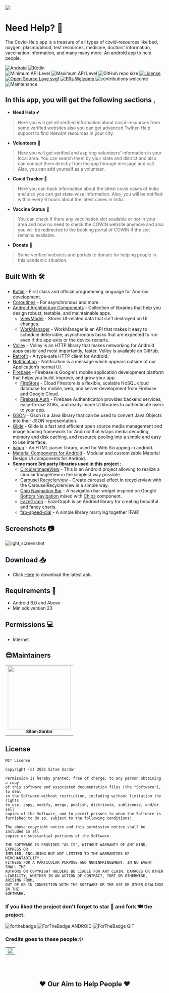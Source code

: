 ![](https://github.com/sitamadex11/CovidHelp/blob/develop/Assets/design(1024x500).png)
# Need Help? 🤝

The Covid-Help app is a treasure of all types of covid-resources like bed, oxygen, plasma/blood, test resources, medicine, doctors' information, vaccination information, and many many more. An android app to help people.

![Android](https://img.shields.io/badge/Android-3DDC84?style=for-the-badge&logo=android&logoColor=white)
![Kotlin](https://img.shields.io/badge/Kotlin-0095D5?&style=for-the-badge&logo=kotlin&logoColor=white)
<br>
![Minimum API Level](https://img.shields.io/badge/Min%20API%20Level-23-green)
![Maximum API Level](https://img.shields.io/badge/Max%20API%20Level-30-orange)
![GitHub repo size](https://img.shields.io/github/repo-size/sitamadex11/CovidHelp)
[![License](https://img.shields.io/badge/license-MIT-%2397ca00.svg)](https://github.com/sitamadex11/CovidHelp/blob/develop/LICENSE)
[![Open Source Love svg1](https://badges.frapsoft.com/os/v1/open-source.svg?v=103)](https://github.com/ellerbrock/open-source-badges/) 
[![PRs Welcome](https://img.shields.io/badge/PRs-welcome-brightgreen.svg?style=flat-square)](http://makeapullrequest.com) 
![contributions welcome](https://img.shields.io/static/v1.svg?label=Contributions&message=Welcome&color=0059b3&style=flat-square) 
![Maintenance](https://img.shields.io/maintenance/yes/2021)


## In this app, you will get the following sections ,

* **Need Help** 💕
> Here you will get all verified information about covid-resources from some verified websites also you can get advanced Twitter-Help support to find relevant resources in your city.

* **Volunteers** 👥
> Here you will get verified and aspiring volunteers' information in your local area. You can search them by your state and district and also can contact them directly from the app through message and call. Also, you can add yourself as a volunteer.

* **Covid Tracker** 📲
> Here you can track information about the latest covid cases of India and also you can get state-wise information. Also, you will be notified within every 6 hours about the latest cases in India.

* **Vaccine Status** 💉
> You can check if there any vaccination slot available or not in your area and now no need to check the COWIN website anymore and also you will be redirected to the booking portal of COWIN if the slot remains available.

* **Donate** 🎁
> Some verified websites and portals to donate for helping people in this pandemic situation.

## Built With 🛠
- [Kotlin](https://kotlinlang.org/) - First class and official programming language for Android development.
- [Coroutines](https://kotlinlang.org/docs/reference/coroutines-overview.html) - For asynchronous and more.
- [Android Architecture Components](https://developer.android.com/topic/libraries/architecture) - Collection of libraries that help you design robust, testable, and maintainable apps.
  - [ViewModel](https://developer.android.com/topic/libraries/architecture/viewmodel) - Stores UI-related data that isn't destroyed on UI changes. 
  - [WorkManager](https://developer.android.com/topic/libraries/architecture/workmanager?gclid=Cj0KCQjwxJqHBhC4ARIsAChq4atyG_0SDLhI1qeCBVL2vSzaW01jl5W-urhaeq2eYPByHVJ4rbcFJPgaAqOMEALw_wcB&gclsrc=aw.ds) - WorkManager is an API that makes it easy to schedule deferrable, asynchronous tasks that are expected to run even if the app exits or the device restarts.
- [Volley](https://developer.android.com/training/volley) - Volley is an HTTP library that makes networking for Android apps easier and most importantly, faster. Volley is available on GitHub.
- [Retrofit](https://square.github.io/retrofit/) - A type-safe HTTP client for Android.
- [Notification](https://www.geeksforgeeks.org/how-to-push-notification-in-android/) - Notification is a message which appears outside of our Application’s normal UI. 
- [Firebase](https://firebase.google.com/docs/android/setup) - Firebase is Google's mobile application development platform that helps you build, improve, and grow your app. 
  - [FireStore](https://firebase.google.com/docs/firestore) - Cloud Firestore is a flexible, scalable NoSQL cloud database for mobile, web, and server development from Firebase and Google Cloud. 
  - [Firebase Auth](https://firebase.google.com/docs/auth/android/password-auth) - Firebase Authentication provides backend services, easy-to-use SDKs, and ready-made UI libraries to authenticate users to your app.
- [GSON](https://github.com/google/gson) - Gson is a Java library that can be used to convert Java Objects into their JSON representation.
- [Glide](https://github.com/bumptech/glide) - Glide is a fast and efficient open source media management and image loading framework for Android that wraps media decoding, memory and disk caching, and resource pooling into a simple and easy to use interface.
- [jsoup](https://jsoup.org/download) - An HTML parser library, used for Web Scrapping in android.
- [Material Components for Android](https://github.com/material-components/material-components-android) - Modular and customizable Material Design UI components for Android.
- **Some more 3rd party libraries used in this project :**
  - [CircularImageView](https://github.com/lopspower/CircularImageView) - This is an Android project allowing to realize a circular ImageView in the simplest way possible.
  - [Carousel Recyclerview](https://github.com/sparrow007/CarouselRecyclerview) - Create carousel effect in recyclerview with the CarouselRecyclerview in a simple way.
  - [Chip Navigation Bar](https://github.com/ismaeldivita/chip-navigation-bar) - A navigation bar widget inspired on Google [Bottom Navigation](https://material.io/components/bottom-navigation) mixed with [Chips](https://material.io/components/chips) component.
  - [EazeGraph](https://github.com/blackfizz/EazeGraph) - EazeGraph is an Android library for creating beautiful and fancy charts. 
  - [fab-speed-dial](https://github.com/yavski/fab-speed-dial) - A simple library marrying together [FAB]

## Screenshots 📷 
![light_screenshot](https://github.com/sitamadex11/CovidHelp/blob/develop/Assets/AllScreenShots.png)

## Download 📥
- Click [Here](https://drive.google.com/u/2/uc?id=1OWIi9xcCLTTyZtJHTVzPAjbA3RiiVCal&export=download) to download the latest apk.

## Requirements 🎯 
- Android 6.0 and Above
- Min sdk version 23

## Permissions 💻
- Internet

## 😎Maintainers
<table>
  <tbody><tr>
    <td align="center"><a href="https://github.com/sitamadex11"><img alt="" src="https://avatars.githubusercontent.com/sitamadex11" width="200px;"><br><sub><b> Sitam Sardar </b></sub></a><br></td> </a></td>

     
    
  </tr>
</tbody></table>

## License 

```
MIT License

Copyright (c) 2021 Sitam Sardar

Permission is hereby granted, free of charge, to any person obtaining a copy
of this software and associated documentation files (the "Software"), to deal
in the Software without restriction, including without limitation the rights
to use, copy, modify, merge, publish, distribute, sublicense, and/or sell
copies of the Software, and to permit persons to whom the Software is
furnished to do so, subject to the following conditions:

The above copyright notice and this permission notice shall be included in all
copies or substantial portions of the Software.

THE SOFTWARE IS PROVIDED "AS IS", WITHOUT WARRANTY OF ANY KIND, EXPRESS OR
IMPLIED, INCLUDING BUT NOT LIMITED TO THE WARRANTIES OF MERCHANTABILITY,
FITNESS FOR A PARTICULAR PURPOSE AND NONINFRINGEMENT. IN NO EVENT SHALL THE
AUTHORS OR COPYRIGHT HOLDERS BE LIABLE FOR ANY CLAIM, DAMAGES OR OTHER
LIABILITY, WHETHER IN AN ACTION OF CONTRACT, TORT OR OTHERWISE, ARISING FROM,
OUT OF OR IN CONNECTION WITH THE SOFTWARE OR THE USE OR OTHER DEALINGS IN THE
SOFTWARE.
```
### If you liked the project don't forget to star 🌟 and fork 🍽 the project.
![forthebadge](https://forthebadge.com/images/badges/built-with-love.svg)
![ForTheBadge ANDROID](https://forthebadge.com/images/badges/built-for-android.svg)
![ForTheBadge GIT](https://forthebadge.com/images/badges/uses-git.svg)

### Credits goes to these people:✨

<table>
	<tr>
		<td>
   <a href="https://github.com/sitamadex11/CovidHelp/graphs/contributors">
  <img src="https://contrib.rocks/image?repo=sitamadex11/CovidHelp" />
</a>
		</td>
	</tr>
</table>



<br>
<br>
<h2 align="center">❤ Our Aim to Help People ❤</h2>

<br>
